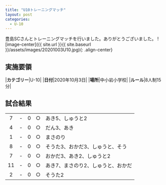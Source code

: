 ```yaml
---
title: "U10トレーニングマッチ"
layout: post
categories:
  - U-10
---
```


豊島SCさんとトレーニングマッチを行いました。ありがとうございました。
![image-center]({{ site.url }}{{ site.baseurl }}/assets/images/20201003U10.jpg){: .align-center}

## 実施要領

|**カテゴリー**|U-10|
|**日付**|2020年10月3日|
|**場所**|中小岩小学校|
|**ルール**|8人制15分|

## 試合結果

|    |   |    |         |    |
|:--:|:-:|:--:|:--:|:--------|
|    7| - |   0|○|あき5、しゅうと2|
|    4| - |   0|○|だん3、あき|
|    1| - |   0|○|まさのり|
|    8| - |   0|○|そうた3、おかだ3、しゅうと、そう|
|    7| - |   0|○|おかだ3、あき2、しゅうと2|
|   11| - |   0|○|あき7、まさのり2、しゅうと、おかだ|
|    2| - |   0|○|そうた2|
